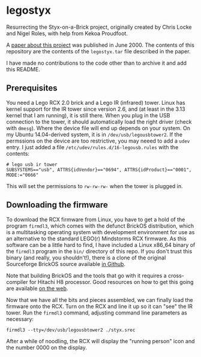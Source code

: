 # legostyx
Resurrecting the Styx-on-a-Brick project, originally created by Chris Locke and
Nigel Roles, with help from Kekoa Proudfoot.

A [paper about this project](http://doc.cat-v.org/inferno/4th_edition/styx-on-a-brick/) 
was published in June 2000. The contents of this repository are the contents of 
the `legostyx.tar` file described in the paper.

I have made no contributions to the code other than to archive it and add this
README.

## Prerequisites
You need a Lego RCX 2.0 brick and a Lego IR (infrared) tower. Linux
has kernel support for the IR tower since version 2.6, and (at least
in the 3.13 kernel that I am running), it is still there. When you 
plug in the USB connection to the tower, it should automatically
load the right driver (check with `dmesg`). Where the device file
will end up depends on your system. On my Ubuntu 14.04-derived system,
it is in `/dev/usb/legousbtower2`. If the permssions on the device are
too restrictive, you may neeed to add a `udev` entry. I just added a 
file `/etc/udev/rules.d/16-legousb.rules` with the contents:
```
# lego usb ir tower
SUBSYSTEMS=="usb", ATTRS{idVendor}=="0694", ATTRS{idProduct}=="0001", MODE:="0666"
```
This will set the permissions to `rw-rw-rw-` when the tower is plugged in.

## Downloading the firmware
To download the RCX firmware from Linux, you have to get a hold of the program `firmdl3`,
which comes with the defunct BrickOS distribution, which is a multitasking operating 
system with development environment for use as an alternative to the standard LEGO(r) 
Mindstorms RCX firmware. As this software can be a little hard to find, I have included
a Linux x86_64 binary of the `firmdl3` program in the `bin/` directory of this repo. 
If you don't trust this binary (and really, you shouldn't!), there is a clone of the 
original Sourceforge BrickOS source available [in Github](https://github.com/jschiefer/BrickOS).

Note that building BrickOS and the tools that go with it requires a cross-compiler for
Hitachi H8 processor. Good resources on how to get this going are available
[on the web](https://symbolicdomain.wordpress.com/2016/05/29/brickos/).

Now that we have all the bits and pieces assembled, we can finally load the firmware
onto the RCX. Turn on the RCX and line it up so it can "see" the IR tower. Run the
`firmdl3` command, adjusting command line parameters as necessary:
```
firmdl3 --tty=/dev/usb/legousbtower2 ./styx.srec
```
After a while of noodling, the RCX will display the "running person" icon and the 
number 0000 on the display.

